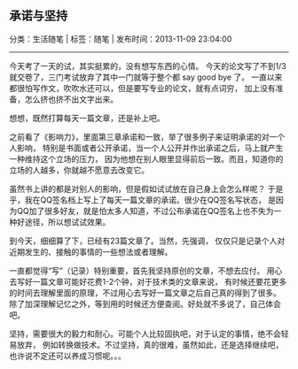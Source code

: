 ## 承诺与坚持

分类：生活随笔 | 标签：随笔 | 发布时间：2013-11-09 23:04:00

___

今天考了一天的试，其实挺累的，没有想写东西的心情。
今天的论文写了不到1/3就交卷了，三门考试放弃了其中一门就等于整个都 say good bye 了。
一直以来都很怕写作文，吹吹水还可以，但是要写专业的论文，就有点词穷，
加上没有准备，怎么挤也挤不出文字出来。

想想，既然打算每天一篇文章，还是补上吧。

之前看了《影响力》，里面第三章承诺和一致，举了很多例子来证明承诺的对一个人影响，
特别是书面或者公开承诺，当一个人公开并作出承诺之后，马上就产生一种维持这个立场的压力，
因为他想在别人眼里显得前后一致。而且，知道你的立场的人越多，你就越不愿意去改变它。

虽然书上讲的都是对别人的影响，但是假如试试放在自己身上会怎么样呢？
于是乎，我在QQ签名档上写上了每天一篇文章的承诺。很少在QQ签名写状态，
是因为QQ加了很多好友，就是怕太多人知道，不过公布承诺在QQ签名上也不失为一种好途径，所以想试试效果。

到今天，细细算了下，已经有23篇文章了。当然，先强调，
仅仅只是记录个人对近期发生的、接触的事情的一些想法或者理解。

一直都觉得“写”（记录）特别重要，首先我坚持原创的文章，不想去应付。
用心去写好一篇文章可能好花费1-2个钟，对于技术类的文章来说，
有时候还要花更多的时间去理解里面的原理，不过用心去写好一篇文章之后自己真的得到了很多。
除了加深理解记忆之外，等到用的时候还方便查阅。好处就不多说了，自己体会吧。

坚持，需要很大的毅力和耐心。可能个人比较固执吧，对于认定的事情，绝不会轻易放弃，
例如转换做技术。不过坚持，真的很难，虽然如此，还是选择继续吧，也许说不定还可以养成习惯呢。。。